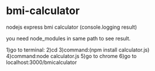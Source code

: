 # bmi-calculator
nodejs express bmi calculator (console.logging result)

you need node_modules in same path to see result.

1)go to terminal:
2)cd <filepath>
3)command:(npm install calculator.js)
4)command:node calculator.js
5)go to chrome
6)go to localhost:3000/bmicalculator
